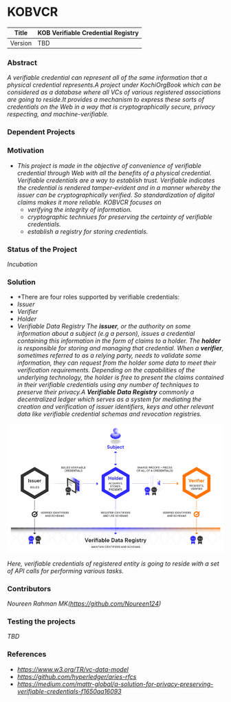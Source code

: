 # KOBVCR
Title    |   KOB Verifiable Credential Registry
---------|-------------------------------------
Version  |   TBD

### Abstract
*A verifiable credential can represent all of the same information that a physical credential represents.A project under KochiOrgBook which can be considered as a database where all VCs of various registered associations are going to reside.It provides a mechanism to express these sorts of credentials on the Web in a way that is cryptographically secure, privacy respecting, and machine-verifiable.*

### Dependent Projects


### Motivation
- *This project is made in the objective of convenience of verifiable credential through Web with all the benefits of a physical credential. Verifiable credentials are a way to establish trust. Verifiable indicates the credential is rendered tamper-evident and in a manner whereby the issuer can be cryptographically verified. So standardization of digital claims makes it more reliable. KOBVCR focuses on*
    - *verifying the integrity of information.*
    - *cryptographic techniues for preserving the certainty of verifiable credentials.*
    - *establish a registry for storing credentials.*

### Status of the Project
*Incubation*

### Solution
- *There are four roles supported by verifiable credentials: 
- *Issuer*
- *Verifier*
- *Holder*
- *Verifiable Data Registry*
*The **issuer**, or the authority on some information about a subject (e.g a person), issues a credential containing this information in the form of claims to a holder. The **holder** is responsible for storing and managing that credential. When a **verifier**, sometimes referred to as a relying party, needs to validate some information, they can request from the holder some data to meet their verification requirements. Depending on the capabilities of the underlying technology, the holder is free to present the claims contained in their verifiable credentials using any number of techniques to preserve their privacy.A **Verifiable Data Registry** commonly a decentralized ledger which serves as a system for mediating the creation and verification of issuer identifiers, keys and other relevant data like verifiable credential schemas and revocation registries.*


![image of vcr](https://github.com/Noureen124/KOBVCR/blob/master/vcr%20pic.png)


*Here, verifiable credentials of registered entity is going to reside with a set of API calls for performing various tasks.*

### Contributors
*Noureen Rahman MK(https://github.com/Noureen124)*

### Testing the projects
*TBD*

### References
- *https://www.w3.org/TR/vc-data-model*
- *https://github.com/hyperledger/aries-rfcs*
- *https://medium.com/mattr-global/a-solution-for-privacy-preserving-verifiable-credentials-f1650aa16093*
